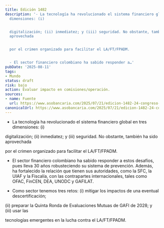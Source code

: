 ```yaml
---
title: Edición 1482
description: '- La tecnología ha revolucionado el sistema financiero global en tres
  dimensiones: (i)


  digitalización; (ii) inmediatez; y (iii) seguridad. No obstante, también ha sido
  aprovechada


  por el crimen organizado para facilitar el LA/FT/FPADM.


  - El sector financiero colombiano ha sabido responder a…'
pubDate: '2025-08-11'
tags:
- Mundo
status: draft
risk: bajo
action: Evaluar impacto en comisiones/operación.
sources:
- name: Fuente
  url: https://www.asobancaria.com/2025/07/21/edicion-1482-24-congreso-panamericano-de-riesgo-de-la-ft-fpadm-sector-financiero-artifice-de-la-confianza/
canonicalUrl: https://www.asobancaria.com/2025/07/21/edicion-1482-24-congreso-panamericano-de-riesgo-de-la-ft-fpadm-sector-financiero-artifice-de-la-confianza/
---
```

- La tecnología ha revolucionado el sistema financiero global en tres dimensiones: (i)

digitalización; (ii) inmediatez; y (iii) seguridad. No obstante, también ha sido aprovechada

por el crimen organizado para facilitar el LA/FT/FPADM.

- El sector financiero colombiano ha sabido responder a estos desafíos, pues lleva 30 años robusteciendo su sistema de prevención. Además, ha fortalecido la relación que tienen sus autoridades, como la SFC, la UIAF y la Fiscalía, con las contrapartes internacionales, tales como OFAC, FinCEN, DEA, UNODC y GAFILAT.

- Como sector tenemos tres retos: (i) mitigar los impactos de una eventual descertificación;

(ii) preparar la Quinta Ronda de Evaluaciones Mutuas de GAFI de 2028; y (iii) usar las

tecnologías emergentes en la lucha contra el LA/FT/FPADM.